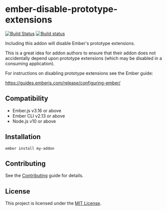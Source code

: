 ember-disable-prototype-extensions
==============================================================================

[![Build Status](https://travis-ci.org/ember-cli/ember-disable-prototype-extensions.svg?branch=master)](https://travis-ci.org/ember-cli/ember-disable-prototype-extensions)
[![Build status](https://ci.appveyor.com/api/projects/status/xvg1fxk24lh5u0eg/branch/master?svg=true)](https://ci.appveyor.com/project/embercli/ember-disable-prototype-extensions/branch/master)

Including this addon will disable Ember's prototype extensions.

This is a great idea for addon authors to ensure that their addon does not accidentally depend upon prototype extensions (which may be disabled in a consuming application).

For instructions on disabling prototype extensions see the Ember guide:

https://guides.emberjs.com/release/configuring-ember/


Compatibility
------------------------------------------------------------------------------

* Ember.js v3.16 or above
* Ember CLI v2.13 or above
* Node.js v10 or above


Installation
------------------------------------------------------------------------------

```
ember install my-addon
```


Contributing
------------------------------------------------------------------------------

See the [Contributing](CONTRIBUTING.md) guide for details.


License
------------------------------------------------------------------------------

This project is licensed under the [MIT License](LICENSE.md).
